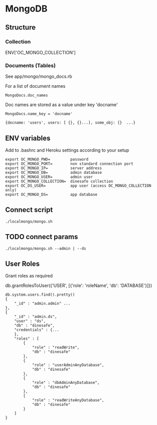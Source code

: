 # MongoDB

## Structure 

### Collection

ENV['OC_MONGO_COLLECTION']

### Documents (Tables)

See app/mongo/mongo_docs.rb

For a list of document names

    MongoDocs.doc_names

Doc names are stored as a value under key 'docname'

    MongoDocs.name_key = 'docname'

    {docname: 'users', users: [ {}, {}...], some_obj: {}  ...}

## ENV variables

Add to .bashrc and Heroku settings according to your setup

<!-- language: lang-none -->

    export OC_MONGO_PWD=         password
    export OC_MONGO_PORT=        non standard connection port
    export OC_MONGO_IP=          server address
    export OC_MONGO_DB=          admin database
    export OC_MONGO_USER=        admin user
    export OC_MONGO_COLLECTION=  dinesafe collection
    export OC_DS_USER=           app user (access OC_MONGO_COLLECTION only)
    export OC_MONGO_DS=          app database 

## Connect script

    ./localmongo/mongo.sh

## TODO connect params

    ./localmongo/mongo.sh --admin | --ds

## User Roles

Grant roles as required

db.grantRolesToUser({'USER', [{'role': 'roleName', 'db': 'DATABASE'}]})


<!-- language: lang-none -->

    db.system.users.find().pretty()
    {
        "_id" : "admin.admin" ...   
    },
    {
        "_id" : "admin.ds",
        "user" : "ds",
        "db" : "dinesafe",
        "credentials" : {...
        },
        "roles" : [
            {
                "role" : "readWrite",
                "db" : "dinesafe"
            },
            {
                "role" : "userAdminAnyDatabase",
                "db" : "dinesafe"
            },
            {
                "role" : "dbAdminAnyDatabase",
                "db" : "dinesafe"
            },
            {
                "role" : "readWriteAnyDatabase",
                "db" : "dinesafe"
            }
        ]
    }